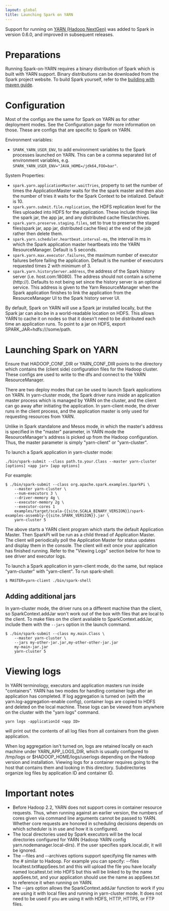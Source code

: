 ```yaml
---
layout: global
title: Launching Spark on YARN
---
```


Support for running on [YARN (Hadoop
NextGen)](http://hadoop.apache.org/docs/r2.0.2-alpha/hadoop-yarn/hadoop-yarn-site/YARN.html)
was added to Spark in version 0.6.0, and improved in subsequent releases.

# Preparations

Running Spark-on-YARN requires a binary distribution of Spark which is built with YARN support.
Binary distributions can be downloaded from the Spark project website. 
To build Spark yourself, refer to the [building with maven guide](building-with-maven.html).

# Configuration

Most of the configs are the same for Spark on YARN as for other deployment modes. See the Configuration page for more information on those.  These are configs that are specific to Spark on YARN.

Environment variables:

* `SPARK_YARN_USER_ENV`, to add environment variables to the Spark processes launched on YARN. This can be a comma separated list of environment variables, e.g. `SPARK_YARN_USER_ENV="JAVA_HOME=/jdk64,FOO=bar"`.

System Properties:

* `spark.yarn.applicationMaster.waitTries`, property to set the number of times the ApplicationMaster waits for the the spark master and then also the number of tries it waits for the Spark Context to be intialized. Default is 10.
* `spark.yarn.submit.file.replication`, the HDFS replication level for the files uploaded into HDFS for the application. These include things like the spark jar, the app jar, and any distributed cache files/archives.
* `spark.yarn.preserve.staging.files`, set to true to preserve the staged files(spark jar, app jar, distributed cache files) at the end of the job rather then delete them.
* `spark.yarn.scheduler.heartbeat.interval-ms`, the interval in ms in which the Spark application master heartbeats into the YARN ResourceManager. Default is 5 seconds. 
* `spark.yarn.max.executor.failures`, the maximum number of executor failures before failing the application. Default is the number of executors requested times 2 with minimum of 3.
* `spark.yarn.historyServer.address`, the address of the Spark history server (i.e. host.com:18080). The address should not contain a scheme (http://). Defaults to not being set since the history server is an optional service. This address is given to the Yarn ResourceManager when the Spark application finishes to link the application from the ResourceManager UI to the Spark history server UI. 

By default, Spark on YARN will use a Spark jar installed locally, but the Spark jar can also be in a world-readable location on HDFS. This allows YARN to cache it on nodes so that it doesn't need to be distributed each time an application runs. To point to a jar on HDFS, export SPARK_JAR=hdfs:///some/path.

# Launching Spark on YARN

Ensure that HADOOP_CONF_DIR or YARN_CONF_DIR points to the directory which contains the (client side) configuration files for the Hadoop cluster.
These configs are used to write to the dfs and connect to the YARN ResourceManager.

There are two deploy modes that can be used to launch Spark applications on YARN. In yarn-cluster mode, the Spark driver runs inside an application master process which is managed by YARN on the cluster, and the client can go away after initiating the application. In yarn-client mode, the driver runs in the client process, and the application master is only used for requesting resources from YARN.

Unlike in Spark standalone and Mesos mode, in which the master's address is specified in the "master" parameter, in YARN mode the ResourceManager's address is picked up from the Hadoop configuration.  Thus, the master parameter is simply "yarn-client" or "yarn-cluster".

To launch a Spark application in yarn-cluster mode:

    ./bin/spark-submit --class path.to.your.Class --master yarn-cluster [options] <app jar> [app options]
    
For example:

    $ ./bin/spark-submit --class org.apache.spark.examples.SparkPi \
        --master yarn-cluster \
        --num-executors 3 \
        --driver-memory 4g \
        --executor-memory 2g \
        --executor-cores 1
        examples/target/scala-{{site.SCALA_BINARY_VERSION}}/spark-examples-assembly-{{site.SPARK_VERSION}}.jar \
        yarn-cluster 5

The above starts a YARN client program which starts the default Application Master. Then SparkPi will be run as a child thread of Application Master. The client will periodically poll the Application Master for status updates and display them in the console. The client will exit once your application has finished running.  Refer to the "Viewing Logs" section below for how to see driver and executor logs.

To launch a Spark application in yarn-client mode, do the same, but replace "yarn-cluster" with "yarn-client".  To run spark-shell:

    $ MASTER=yarn-client ./bin/spark-shell

## Adding additional jars

In yarn-cluster mode, the driver runs on a different machine than the client, so SparkContext.addJar won't work out of the box with files that are local to the client. To make files on the client available to SparkContext.addJar, include them with the `--jars` option in the launch command. 

    $ ./bin/spark-submit --class my.main.Class \
        --master yarn-cluster \
        --jars my-other-jar.jar,my-other-other-jar.jar
        my-main-jar.jar
        yarn-cluster 5

# Viewing logs

In YARN terminology, executors and application masters run inside "containers". YARN has two modes for handling container logs after an application has completed. If log aggregation is turned on (with the yarn.log-aggregation-enable config), container logs are copied to HDFS and deleted on the local machine. These logs can be viewed from anywhere on the cluster with the "yarn logs" command.

    yarn logs -applicationId <app ID>
    
will print out the contents of all log files from all containers from the given application.

When log aggregation isn't turned on, logs are retained locally on each machine under YARN_APP_LOGS_DIR, which is usually configured to /tmp/logs or $HADOOP_HOME/logs/userlogs depending on the Hadoop version and installation. Viewing logs for a container requires going to the host that contains them and looking in this directory.  Subdirectories organize log files by application ID and container ID.

# Important notes

- Before Hadoop 2.2, YARN does not support cores in container resource requests. Thus, when running against an earlier version, the numbers of cores given via command line arguments cannot be passed to YARN.  Whether core requests are honored in scheduling decisions depends on which scheduler is in use and how it is configured.
- The local directories used by Spark executors will be the local directories configured for YARN (Hadoop YARN config yarn.nodemanager.local-dirs). If the user specifies spark.local.dir, it will be ignored.
- The --files and --archives options support specifying file names with the # similar to Hadoop. For example you can specify: --files localtest.txt#appSees.txt and this will upload the file you have locally named localtest.txt into HDFS but this will be linked to by the name appSees.txt, and your application should use the name as appSees.txt to reference it when running on YARN.
- The --jars option allows the SparkContext.addJar function to work if you are using it with local files and running in yarn-cluster mode. It does not need to be used if you are using it with HDFS, HTTP, HTTPS, or FTP files.
